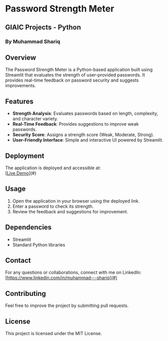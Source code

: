 # Password Strength Meter

## GIAIC Projects - Python
### By Muhammad Shariq

## Overview
The Password Strength Meter is a Python-based application built using Streamlit that evaluates the strength of user-provided passwords. It provides real-time feedback on password security and suggests improvements.

## Features
- **Strength Analysis**: Evaluates passwords based on length, complexity, and character variety.
- **Real-Time Feedback**: Provides suggestions to improve weak passwords.
- **Security Score**: Assigns a strength score (Weak, Moderate, Strong).
- **User-Friendly Interface**: Simple and interactive UI powered by Streamlit.

## Deployment
The application is deployed and accessible at:  
[[Live Demo](https://password-strength-meter-muhammadshariq.streamlit.app/)](#)

## Usage
1. Open the application in your browser using the deployed link.
2. Enter a password to check its strength.
3. Review the feedback and suggestions for improvement.

## Dependencies
- Streamlit
- Standard Python libraries

## Contact
For any questions or collaborations, connect with me on LinkedIn:  
[https://www.linkedin.com/in/muhammad---shariq](#)

## Contributing
Feel free to improve the project by submitting pull requests.

## License
This project is licensed under the MIT License.
